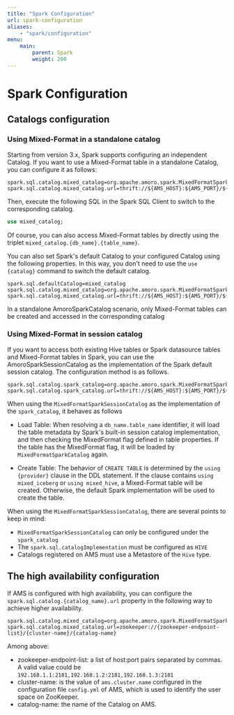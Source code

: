 ```yaml
---
title: "Spark Configuration"
url: spark-configuration
aliases:
    - "spark/configuration"
menu:
    main:
        parent: Spark
        weight: 200
---
```

<!--
 - Licensed to the Apache Software Foundation (ASF) under one or more
 - contributor license agreements.  See the NOTICE file distributed with
 - this work for additional information regarding copyright ownership.
 - The ASF licenses this file to You under the Apache License, Version 2.0
 - (the "License"); you may not use this file except in compliance with
 - the License.  You may obtain a copy of the License at
 -
 -   http://www.apache.org/licenses/LICENSE-2.0
 -
 - Unless required by applicable law or agreed to in writing, software
 - distributed under the License is distributed on an "AS IS" BASIS,
 - WITHOUT WARRANTIES OR CONDITIONS OF ANY KIND, either express or implied.
 - See the License for the specific language governing permissions and
 - limitations under the License.
 -->
# Spark Configuration

## Catalogs configuration

### Using Mixed-Format in a standalone catalog

Starting from version 3.x, Spark supports configuring an independent Catalog.
If you want to use a Mixed-Format table in a standalone Catalog, you can configure it as follows:

```properties
spark.sql.catalog.mixed_catalog=org.apache.amoro.spark.MixedFormatSparkCatalog
spark.sql.catalog.mixed_catalog.url=thrift://${AMS_HOST}:${AMS_PORT}/${AMS_CATALOG_NAME_HIVE}
```

Then, execute the following SQL in the Spark SQL Client to switch to the corresponding catalog.

```sql
use mixed_catalog;
```

Of course, you can also access Mixed-Format tables by directly using the triplet
`mixed_catalog.{db_name}.{table_name}`.

You can also set Spark's default Catalog to your configured Catalog using the following properties.
In this way, you don't need to use the `use {catalog}` command to switch the default catalog.

```properties
spark.sql.defaultCatalog=mixed_catalog
spark.sql.catalog.mixed_catalog=org.apache.amoro.spark.MixedFormatSparkCatalog
spark.sql.catalog.mixed_catalog.url=thrift://${AMS_HOST}:${AMS_PORT}/${AMS_CATALOG_NAME_HIVE}
```

In a standalone AmoroSparkCatalog scenario, only Mixed-Format tables can be created and accessed in the corresponding
catalog

### Using Mixed-Format in session catalog

If you want to access both existing Hive tables or Spark datasource tables and Mixed-Format tables in Spark,
you can use the AmoroSparkSessionCatalog as the implementation of the Spark default session catalog.
The configuration method is as follows.

```properties
spark.sql.catalog.spark_catalog=org.apache.amoro.spark.MixedFormatSparkSessionCatalog
spark.sql.catalog.spark_catalog.url=thrift://${AMS_HOST}:${AMS_PORT}/${AMS_CATALOG_NAME_HIVE}
```

When using the `MixedFormatSparkSessionCatalog` as the implementation of the `spark_catalog`, it behaves as follows

- Load Table: When resolving a `db_name.table_name` identifier, it will load the table metadata by Spark's built-in
  session catalog implementation, and then checking the MixedFormat flag defined in table properties. If the table has
  the MixedFormat flag, it will be loaded by `MixedFormatSparkCatalog` again.

- Create Table: The behavior of `CREATE TABLE` is determined by the `using {provider}` clause in the DDL statement. If
  the clause contains `using mixed_iceberg` or `using mixed_hive`, a Mixed-Format table will be created. Otherwise, the default Spark implementation
  will be used to create the table.

When using the `MixedFormatSparkSessionCatalog`, there are several points to keep in mind:

- `MixedFormatSparkSessionCatalog` can only be configured under the `spark_catalog`
- The `spark.sql.catalogImplementation` must be configured as `HIVE`
- Catalogs registered on AMS must use a Metastore of the `Hive` type.

## The high availability configuration

If AMS is configured with high availability, you can configure the `spark.sql.catalog.{catalog_name}.url` property in
the following way to achieve higher availability.

```properties
spark.sql.catalog.mixed_catalog=org.apache.amoro.spark.MixedFormatSparkCatalog
spark.sql.catalog.mixed_catalog.url=zookeeper://{zookeeper-endpoint-list}/{cluster-name}/{catalog-name}
```

Among above:

- zookeeper-endpoint-list:  a list of host:port pairs separated by commas. A valid value could
  be `192.168.1.1:2181,192.168.1.2:2181,192.168.1.3:2181`
- cluster-name:  is the value of `ams.cluster.name` configured in the configuration file `config.yml` of AMS, which is
  used to identify the user space on ZooKeeper.
- catalog-name: the name of the Catalog on AMS.
